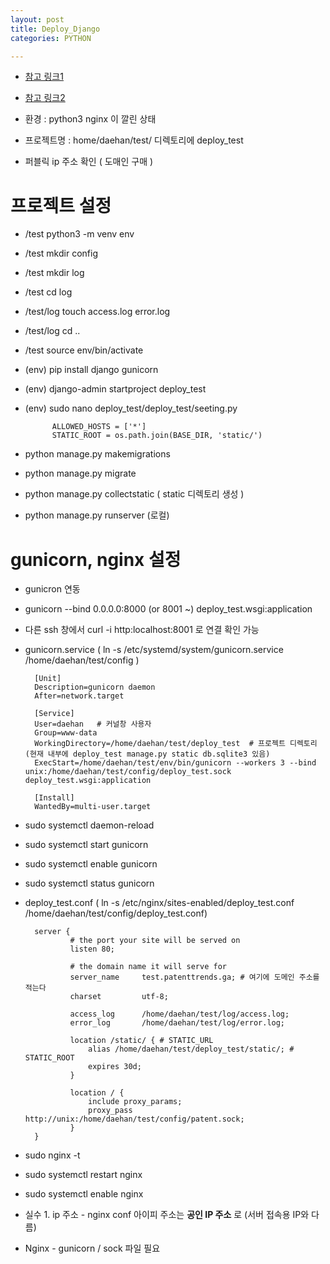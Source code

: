 ```yaml
---
layout: post
title: Deploy_Django
categories: PYTHON

---
```



* [참고 링크1]
* [참고 링크2]


* 환경 : python3 nginx 이 깔린 상태

* 프로젝트명 : home/daehan/test/ 디렉토리에 deploy_test

* 퍼블릭 ip 주소 확인 ( 도매인 구매 )

# 프로젝트 설정 

* /test python3 -m venv env
* /test mkdir config
* /test mkdir log 
* /test cd log 
* /test/log touch access.log error.log
* /test/log cd ..
* /test source env/bin/activate
* (env) pip install django gunicorn
* (env) django-admin startproject deploy_test
* (env) sudo nano deploy_test/deploy_test/seeting.py

            ALLOWED_HOSTS = ['*']
            STATIC_ROOT = os.path.join(BASE_DIR, 'static/')

* python manage.py makemigrations 
* python manage.py migrate
* python manage.py collectstatic  ( static 디렉토리 생성 )
* python manage.py runserver  (로컬)


# gunicorn, nginx 설정

* gunicron 연동
* gunicorn --bind 0.0.0.0:8000 (or 8001 ~) deploy_test.wsgi:application
* 다른 ssh 창에서 curl -i http:localhost:8001 로 연결 확인 가능 


* gunicorn.service   ( ln -s /etc/systemd/system/gunicorn.service /home/daehan/test/config )
        
        [Unit]
        Description=gunicorn daemon
        After=network.target

        [Service]
        User=daehan   # 커널창 사용자
        Group=www-data
        WorkingDirectory=/home/daehan/test/deploy_test  # 프로젝트 디렉토리 (현재 내부에 deploy_test manage.py static db.sqlite3 있음)
        ExecStart=/home/daehan/test/env/bin/gunicorn --workers 3 --bind unix:/home/daehan/test/config/deploy_test.sock deploy_test.wsgi:application

        [Install]
        WantedBy=multi-user.target



* sudo systemctl daemon-reload 
* sudo systemctl start gunicorn
* sudo systemctl enable gunicorn
* sudo systemctl status gunicorn 


* deploy_test.conf  ( ln -s /etc/nginx/sites-enabled/deploy_test.conf /home/daehan/test/config/deploy_test.conf)


        server {
                # the port your site will be served on
                listen 80;

                # the domain name it will serve for
                server_name     test.patenttrends.ga; # 여기에 도메인 주소를 적는다
                charset         utf-8;

                access_log      /home/daehan/test/log/access.log;
                error_log       /home/daehan/test/log/error.log;

                location /static/ { # STATIC_URL
                    alias /home/daehan/test/deploy_test/static/; # STATIC_ROOT
                    expires 30d;
                }

                location / {
                    include proxy_params;
                    proxy_pass http://unix:/home/daehan/test/config/patent.sock;
                }
        }


* sudo nginx -t 
* sudo systemctl restart nginx
* sudo systemctl enable nginx


* 실수 1. ip 주소 - nginx conf 아이피 주소는 **공인 IP 주소** 로 (서버 접속용 IP와 다름)
* Nginx - gunicorn / sock 파일 필요 



[참고 링크1]: https://aweekj.github.io/django-nginx-gunicorn-ubuntu/
[참고 링크2]: http://devopspy.com/python/deploy-django-with-nginx-gunicorn-postgresql-virtualenv/
